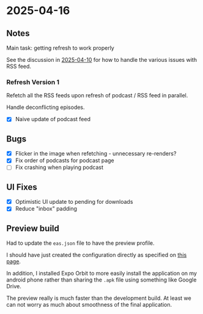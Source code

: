 # 2025-04-16

## Notes

Main task: getting refresh to work properly

See the discussion in [2025-04-10](2025-04-10.md#refresh) for how to handle the various issues with RSS feed.

### Refresh Version 1

Refetch all the RSS feeds upon refresh of podcast /
RSS feed in parallel.

Handle deconflicting episodes.

- [x] Naive update of podcast feed

## Bugs

- [x] Flicker in the image when refetching - unnecessary re-renders?
- [x] Fix order of podcasts for podcast page
- [ ] Fix crashing when playing podcast

## UI Fixes

- [x] Optimistic UI update to pending for downloads
- [x] Reduce "inbox" padding

## Preview build

Had to update the `eas.json` file to have the preview profile.

I should have just created the configuration directly as specified
on [this page](https://docs.expo.dev/build/eas-json/).

In addition, I installed Expo Orbit to more easily install the
application on my android phone rather than sharing the `.apk` file using
something like Google Drive.

The preview really is much faster than the development build.
At least we can not worry as much about smoothness of the final application.
